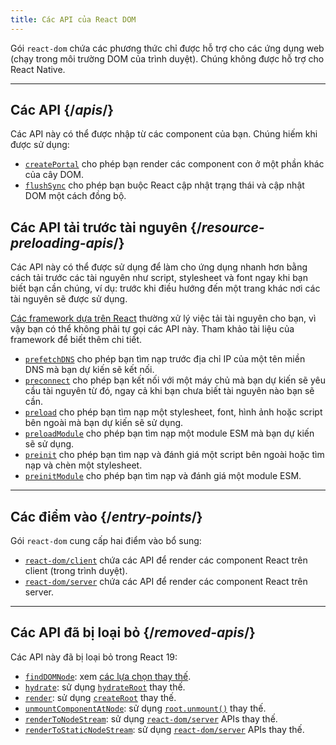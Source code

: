 ```yaml
---
title: Các API của React DOM
---
```


<Intro>

Gói `react-dom` chứa các phương thức chỉ được hỗ trợ cho các ứng dụng web (chạy trong môi trường DOM của trình duyệt). Chúng không được hỗ trợ cho React Native.

</Intro>

---

## Các API {/*apis*/}

Các API này có thể được nhập từ các component của bạn. Chúng hiếm khi được sử dụng:

* [`createPortal`](/reference/react-dom/createPortal) cho phép bạn render các component con ở một phần khác của cây DOM.
* [`flushSync`](/reference/react-dom/flushSync) cho phép bạn buộc React cập nhật trạng thái và cập nhật DOM một cách đồng bộ.

## Các API tải trước tài nguyên {/*resource-preloading-apis*/}

Các API này có thể được sử dụng để làm cho ứng dụng nhanh hơn bằng cách tải trước các tài nguyên như script, stylesheet và font ngay khi bạn biết bạn cần chúng, ví dụ: trước khi điều hướng đến một trang khác nơi các tài nguyên sẽ được sử dụng.

[Các framework dựa trên React](/learn/start-a-new-react-project) thường xử lý việc tải tài nguyên cho bạn, vì vậy bạn có thể không phải tự gọi các API này. Tham khảo tài liệu của framework để biết thêm chi tiết.

* [`prefetchDNS`](/reference/react-dom/prefetchDNS) cho phép bạn tìm nạp trước địa chỉ IP của một tên miền DNS mà bạn dự kiến ​​sẽ kết nối.
* [`preconnect`](/reference/react-dom/preconnect) cho phép bạn kết nối với một máy chủ mà bạn dự kiến ​​sẽ yêu cầu tài nguyên từ đó, ngay cả khi bạn chưa biết tài nguyên nào bạn sẽ cần.
* [`preload`](/reference/react-dom/preload) cho phép bạn tìm nạp một stylesheet, font, hình ảnh hoặc script bên ngoài mà bạn dự kiến ​​sẽ sử dụng.
* [`preloadModule`](/reference/react-dom/preloadModule) cho phép bạn tìm nạp một module ESM mà bạn dự kiến ​​sẽ sử dụng.
* [`preinit`](/reference/react-dom/preinit) cho phép bạn tìm nạp và đánh giá một script bên ngoài hoặc tìm nạp và chèn một stylesheet.
* [`preinitModule`](/reference/react-dom/preinitModule) cho phép bạn tìm nạp và đánh giá một module ESM.

---

## Các điểm vào {/*entry-points*/}

Gói `react-dom` cung cấp hai điểm vào bổ sung:

* [`react-dom/client`](/reference/react-dom/client) chứa các API để render các component React trên client (trong trình duyệt).
* [`react-dom/server`](/reference/react-dom/server) chứa các API để render các component React trên server.

---

## Các API đã bị loại bỏ {/*removed-apis*/}

Các API này đã bị loại bỏ trong React 19:

* [`findDOMNode`](https://18.react.dev/reference/react-dom/findDOMNode): xem [các lựa chọn thay thế](https://18.react.dev/reference/react-dom/findDOMNode#alternatives).
* [`hydrate`](https://18.react.dev/reference/react-dom/hydrate): sử dụng [`hydrateRoot`](/reference/react-dom/client/hydrateRoot) thay thế.
* [`render`](https://18.react.dev/reference/react-dom/render): sử dụng [`createRoot`](/reference/react-dom/client/createRoot) thay thế.
* [`unmountComponentAtNode`](/reference/react-dom/unmountComponentAtNode): sử dụng [`root.unmount()`](/reference/react-dom/client/createRoot#root-unmount) thay thế.
* [`renderToNodeStream`](https://18.react.dev/reference/react-dom/server/renderToNodeStream): sử dụng [`react-dom/server`](/reference/react-dom/server) APIs thay thế.
* [`renderToStaticNodeStream`](https://18.react.dev/reference/react-dom/server/renderToStaticNodeStream): sử dụng [`react-dom/server`](/reference/react-dom/server) APIs thay thế.
